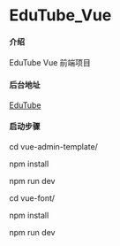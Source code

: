 # EduTube_Vue

#### 介绍
EduTube Vue 前端项目


#### 后台地址
[EduTube](https://github.com/bibofu/EduTube)

#### 启动步骤
cd vue-admin-template/

npm install

npm run dev

cd vue-font/

npm install

npm run dev